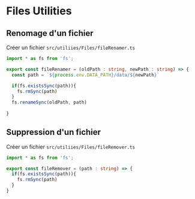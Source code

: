 # Files Utilities

## Renomage d'un fichier

Créer un fichier ```src/utiliies/Files/fileRenamer.ts```

```ts
import * as fs from 'fs';

export const fileRenamer = (oldPath : string, newPath : string) => {
  const path = `${process.env.DATA_PATH}/data/${newPath}`

  if(fs.existsSync(path)){
    fs.rmSync(path)
  }
  fs.renameSync(oldPath, path)
  
}
```

## Suppression d'un fichier

Créer un fichier ```src/utiliies/Files/fileRemover.ts```

```ts
import * as fs from 'fs';

export const fileRemover = (path : string) => {
  if(fs.existsSync(path)){
    fs.rmSync(path)
  }
}
```

